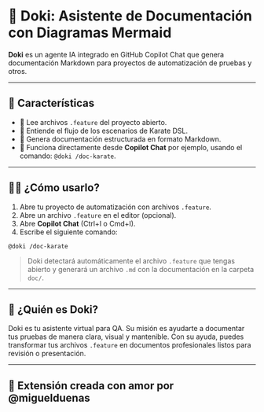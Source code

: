 # 🐶 Doki: Asistente de Documentación con Diagramas Mermaid

**Doki** es un agente IA integrado en GitHub Copilot Chat que genera documentación Markdown para proyectos de automatización de pruebas y otros.

---

## 🚀 Características

- 📂 Lee archivos `.feature` del proyecto abierto.  
- 🧠 Entiende el flujo de los escenarios de Karate DSL.  
- 📝 Genera documentación estructurada en formato Markdown.  
- 💬 Funciona directamente desde **Copilot Chat** por ejemplo, usando el comando: `@doki /doc-karate`.

---

## 🧑‍💻 ¿Cómo usarlo?

1. Abre tu proyecto de automatización con archivos `.feature`.
2. Abre un archivo `.feature` en el editor (opcional).
3. Abre **Copilot Chat** (Ctrl+I o Cmd+I).
4. Escribe el siguiente comando:

```
@doki /doc-karate
```

> Doki detectará automáticamente el archivo `.feature` que tengas abierto y generará un archivo `.md` con la documentación en la carpeta `doc/`.

---

## 🤖 ¿Quién es Doki?

Doki es tu asistente virtual para QA. Su misión es ayudarte a documentar tus pruebas de manera clara, visual y mantenible. Con su ayuda, puedes transformar tus archivos `.feature` en documentos profesionales listos para revisión o presentación.

---

## 🧩 Extensión creada con amor por @miguelduenas
